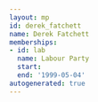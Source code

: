 ```yaml
---
layout: mp
id: derek_fatchett
name: Derek Fatchett
memberships:
- id: lab
  name: Labour Party
  start: 
  end: '1999-05-04'
autogenerated: true
---
```

